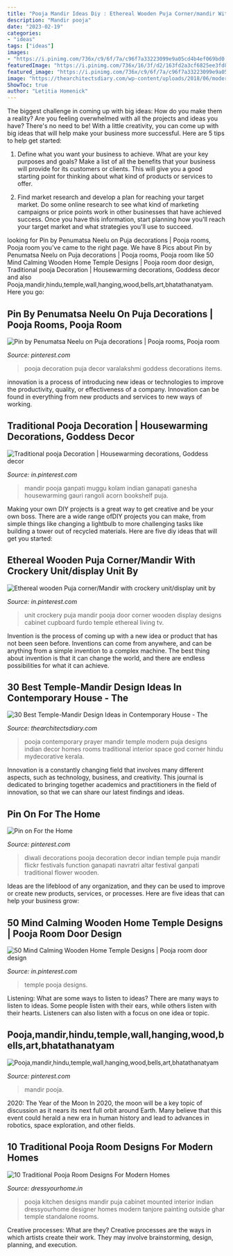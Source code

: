 ```yaml
---
title: "Pooja Mandir Ideas Diy : Ethereal Wooden Puja Corner/mandir With Crockery Unit/display Unit By"
description: "Mandir pooja"
date: "2023-02-19"
categories:
- "ideas"
tags: ["ideas"]
images:
- "https://i.pinimg.com/736x/c9/6f/7a/c96f7a33223099e9a05cd4b4ef069bd0.jpg"
featuredImage: "https://i.pinimg.com/736x/16/3f/d2/163fd2a3cf6825ee3fd81184211c3e16.jpg"
featured_image: "https://i.pinimg.com/736x/c9/6f/7a/c96f7a33223099e9a05cd4b4ef069bd0.jpg"
image: "https://thearchitectsdiary.com/wp-content/uploads/2018/06/modern-pooja-room.jpg"
ShowToc: true
author: "Letitia Homenick"
---
```



The biggest challenge in coming up with big ideas: How do you make them a reality?
Are you feeling overwhelmed with all the projects and ideas you have? There's no need to be! With a little creativity, you can come up with big ideas that will help make your business more successful. Here are 5 tips to help get started: 
1. Define what you want your business to achieve. What are your key purposes and goals? Make a list of all the benefits that your business will provide for its customers or clients. This will give you a good starting point for thinking about what kind of products or services to offer. 

2. Find market research and develop a plan for reaching your target market. Do some online research to see what kind of marketing campaigns or price points work in other businesses that have achieved success. Once you have this information, start planning how you'll reach your target market and what strategies you'll use to succeed.

	

		
looking for Pin by Penumatsa Neelu on Puja decorations | Pooja rooms, Pooja room you've came to the right page. We have 8 Pics about Pin by Penumatsa Neelu on Puja decorations | Pooja rooms, Pooja room like 50 Mind Calming Wooden Home Temple Designs | Pooja room door design, Traditional pooja Decoration | Housewarming decorations, Goddess decor and also Pooja,mandir,hindu,temple,wall,hanging,wood,bells,art,bhatathanatyam. Here you go:
		
    
## Pin By Penumatsa Neelu On Puja Decorations | Pooja Rooms, Pooja Room

<img loading=lazy src="https://i.pinimg.com/736x/0d/91/82/0d918271adcbea2dd4cd1728150b7737.jpg" onerror="this.onerror=null;this.src='https://tse2.mm.bing.net/th?id=OIP.vhVXW69UPTHes2BFuu-AmAHaJ3&amp;pid=15.1';" alt="Pin by Penumatsa Neelu on Puja decorations | Pooja rooms, Pooja room">

_Source: pinterest.com_

>pooja decoration puja decor varalakshmi goddess decorations items. 

	

innovation is a process of introducing new ideas or technologies to improve the productivity, quality, or effectiveness of a company. Innovation can be found in everything from new products and services to new ways of working. 

    
## Traditional Pooja Decoration | Housewarming Decorations, Goddess Decor

<img loading=lazy src="https://i.pinimg.com/736x/6d/99/b8/6d99b81e774a3034a27c00cc90603ac0.jpg" onerror="this.onerror=null;this.src='https://tse2.mm.bing.net/th?id=OIP.Ry3MFemCiqJ9N80lWqhVwQHaJ3&amp;pid=15.1';" alt="Traditional pooja Decoration | Housewarming decorations, Goddess decor">

_Source: in.pinterest.com_

>mandir pooja ganpati muggu kolam indian ganapati ganesha housewarming gauri rangoli acorn bookshelf puja. 

	

Making your own DIY projects is a great way to get creative and be your own boss. There are a wide range ofDIY projects you can make, from simple things like changing a lightbulb to more challenging tasks like building a tower out of recycled materials. Here are five diy ideas that will get you started: 

    
## Ethereal Wooden Puja Corner/Mandir With Crockery Unit/display Unit By

<img loading=lazy src="https://i.pinimg.com/736x/16/3f/d2/163fd2a3cf6825ee3fd81184211c3e16.jpg" onerror="this.onerror=null;this.src='https://tse3.mm.bing.net/th?id=OIP.te5lLrAca7CgqwwxwUONtwHaG-&amp;pid=15.1';" alt="Ethereal wooden Puja corner/Mandir with crockery unit/display unit by">

_Source: in.pinterest.com_

>unit crockery puja mandir pooja door corner wooden display designs cabinet cupboard furdo temple ethereal living tv. 

	

Invention is the process of coming up with a new idea or product that has not been seen before. Inventions can come from anywhere, and can be anything from a simple invention to a complex machine. The best thing about invention is that it can change the world, and there are endless possibilities for what it can achieve.

    
## 30 Best Temple-Mandir Design Ideas In Contemporary House - The

<img loading=lazy src="https://thearchitectsdiary.com/wp-content/uploads/2018/06/modern-pooja-room.jpg" onerror="this.onerror=null;this.src='https://tse3.mm.bing.net/th?id=OIP.L3U0ybmC9D6HthCfGj7D_AHaJ4&amp;pid=15.1';" alt="30 Best Temple-Mandir Design Ideas in Contemporary House - The">

_Source: thearchitectsdiary.com_

>pooja contemporary prayer mandir temple modern puja designs indian decor homes rooms traditional interior space god corner hindu mydecorative kerala. 

	

Innovation is a constantly changing field that involves many different aspects, such as technology, business, and creativity. This journal is dedicated to bringing together academics and practitioners in the field of innovation, so that we can share our latest findings and ideas.

    
## Pin On For The Home

<img loading=lazy src="https://i.pinimg.com/736x/02/88/d7/0288d7c6db88bf3a365365bf59b4d2dc--diwali-decorations-at-home-diwali-pooja.jpg" onerror="this.onerror=null;this.src='https://tse4.mm.bing.net/th?id=OIP.I26-_RRTLed8IOPjn8ArhAHaLG&amp;pid=15.1';" alt="Pin on For the Home">

_Source: pinterest.com_

>diwali decorations pooja decoration decor indian temple puja mandir flickr festivals function ganapati navratri altar festival ganpati traditional flower wooden. 

	

Ideas are the lifeblood of any organization, and they can be used to improve or create new products, services, or processes. Here are five ideas that can help your business grow:

    
## 50 Mind Calming Wooden Home Temple Designs | Pooja Room Door Design

<img loading=lazy src="https://i.pinimg.com/736x/c9/6f/7a/c96f7a33223099e9a05cd4b4ef069bd0.jpg" onerror="this.onerror=null;this.src='https://tse2.mm.bing.net/th?id=OIP.vTdRXdQDC8c0_7QfoGz7TwHaLt&amp;pid=15.1';" alt="50 Mind Calming Wooden Home Temple Designs | Pooja room door design">

_Source: in.pinterest.com_

>temple pooja designs. 

	

Listening: What are some ways to listen to ideas?
There are many ways to listen to ideas. Some people listen with their ears, while others listen with their hearts. Listeners can also listen with a focus on one idea or topic.

    
## Pooja,mandir,hindu,temple,wall,hanging,wood,bells,art,bhatathanatyam

<img loading=lazy src="https://i.pinimg.com/736x/aa/90/d0/aa90d0d0fc9fec710c1c923691e5f7fa.jpg" onerror="this.onerror=null;this.src='https://tse3.mm.bing.net/th?id=OIP.A1SSwf0Fb2OeQEOm3KSYpgHaE8&amp;pid=15.1';" alt="Pooja,mandir,hindu,temple,wall,hanging,wood,bells,art,bhatathanatyam">

_Source: pinterest.com_

>mandir pooja. 

	

2020: The Year of the Moon
In 2020, the moon will be a key topic of discussion as it nears its next full orbit around Earth. Many believe that this event could herald a new era in human history and lead to advances in robotics, space exploration, and other fields.

    
## 10 Traditional Pooja Room Designs For Modern Homes

<img loading=lazy src="https://farm5.staticflickr.com/4600/38400818905_6a6817476c_c.jpg" onerror="this.onerror=null;this.src='https://tse3.mm.bing.net/th?id=OIP.LO9tTYgI0buznTn5vneQ2QHaLG&amp;pid=15.1';" alt="10 Traditional Pooja Room Designs For Modern Homes">

_Source: dressyourhome.in_

>pooja kitchen designs mandir puja cabinet mounted interior indian dressyourhome designer homes modern tanjore painting outside ghar temple standalone rooms. 

	

Creative processes: What are they?
Creative processes are the ways in which artists create their work. They may involve brainstorming, design, planning, and execution.

